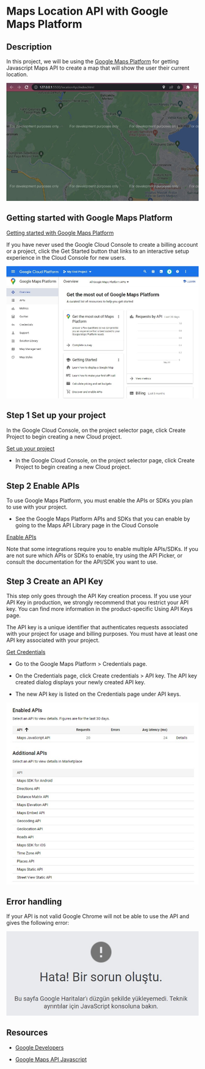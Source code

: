 # Maps Location API with Google Maps Platform

## Description

In this project, we will be using the [Google Maps Platform](https://developers.google.com/maps/documentation/javascript/get-api-key) for getting Javascript Maps API to create a map that will show the user their current location.

![maps](maps.jpg)

## Getting started with Google Maps Platform

[Getting started with Google Maps Platform](https://developers.google.com/maps/get-started)

If you have never used the Google Cloud Console to create a billing account or a project, click the Get Started button that links to an interactive setup experience in the Cloud Console for new users.

![platform](platform.jpg)

## Step 1 Set up your project

In the Google Cloud Console, on the project selector page, click Create Project to begin creating a new Cloud project.

[Set up your project](https://console.cloud.google.com/projectselector2/home/dashboard)

- In the Google Cloud Console, on the project selector page, click Create Project to begin creating a new Cloud project.

## Step 2 Enable APIs

To use Google Maps Platform, you must enable the APIs or SDKs you plan to use with your project.

- See the Google Maps Platform APIs and SDKs that you can enable by going to the Maps API Library page in the Cloud Console

[Enable APIs](https://console.cloud.google.com/project/_/google/maps-apis/api-list)

Note that some integrations require you to enable multiple APIs/SDKs. If you are not sure which APIs or SDKs to enable, try using the API Picker, or consult the documentation for the API/SDK you want to use.

## Step 3 Create an API Key

This step only goes through the API Key creation process. If you use your API Key in production, we strongly recommend that you restrict your API key. You can find more information in the product-specific Using API Keys page.

The API key is a unique identifier that authenticates requests associated with your project for usage and billing purposes. You must have at least one API key associated with your project.

[Get Credentials](https://console.cloud.google.com/project/_/google/maps-apis/credentials)

- Go to the Google Maps Platform > Credentials page.

- On the Credentials page, click Create credentials > API key.
  The API key created dialog displays your newly created API key.
- The new API key is listed on the Credentials page under API keys.

![API](api.jpg)

## Error handling

If your API is not valid Google Chrome will not be able to use the API and gives the following error:

![Error](error.jpg)

## Resources

- [Google Developers](https://developers.google.com/maps/get-started)

- [Google Maps API Javascript](https://youtu.be/zbFDQ16oRwY)
